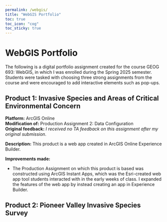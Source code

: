 ```yaml
---
permalink: /webgis/
title: "WebGIS Portfolio"
toc: true
toc_icon: "cog"
toc_sticky: true
---
```

# WebGIS Portfolio

The following is a digital portfolio assignment created for the course GEOG 693: WebGIS, in which I was enrolled during the Spring 2025 semester. Students were tasked with choosing three strong assignments from the course and were encouraged to add interactive elements such as pop-ups.

## Product 1: Invasive Species and Areas of Critical Environmental Concern

<b>Platform:</b> ArcGIS Online  
<b>Modification of:</b> Production Assignment 2: Data Configuration  
<b>Original feedback:</b> *I received no TA feedback on this assignment after my original submission.*

<b>Description:</b> This product is a web app created in ArcGIS Online Experience Builder. 

<b>Improvements made:</b>  
* The Production Assignment on which this product is based was constructed using ArcGIS Instant Apps, which was the Esri-created web app tool students interacted with in the early weeks of class. I expanded the features of the web app by instead creating an app in Experience Builder.


## Product 2: Pioneer Valley Invasive Species Survey



